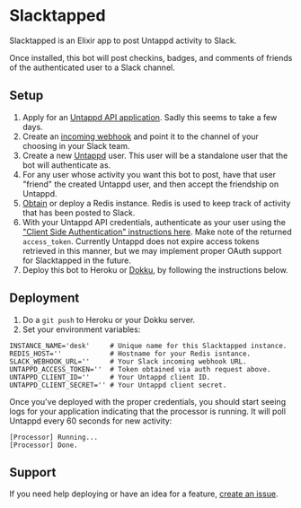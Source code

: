 # Slacktapped

Slacktapped is an Elixir app to post Untappd activity to Slack.

Once installed, this bot will post checkins, badges, and comments of
friends of the authenticated user to a Slack channel.

## Setup

1. Apply for an <a href="https://untappd.com/api/">Untappd API application</a>.
   Sadly this seems to take a few days.
2. Create an <a href="https://api.slack.com/incoming-webhooks">incoming webhook</a>
   and point it to the channel of your choosing in your Slack team.
3. Create a new <a href="https://untappd.com/">Untappd</a> user. This user
   will be a standalone user that the bot will authenticate as.
4. For any user whose activity you want this bot to post, have that user "friend"
   the created Untappd user, and then accept the friendship on Untappd.
5. <a href="https://redislabs.com/redis-cloud">Obtain</a> or deploy a Redis instance.
   Redis is used to keep track of activity that has been posted to Slack.
6. With your Untappd API credentials, authenticate as your user using the
   <a href="https://untappd.com/api/docs#authentication">"Client Side Authentication" instructions here</a>.
   Make note of the returned `access_token`. Currently Untappd does not expire
   access tokens retrieved in this manner, but we may implement proper OAuth
   support for Slacktapped in the future.
7. Deploy this bot to Heroku or <a href="http://dokku.viewdocs.io/dokku/">Dokku</a>,
   by following the instructions below.

## Deployment

1. Do a `git push` to Heroku or your Dokku server.
2. Set your environment variables:

```
INSTANCE_NAME='desk'     # Unique name for this Slacktapped instance.
REDIS_HOST=''            # Hostname for your Redis isntance.
SLACK_WEBHOOK_URL=''     # Your Slack incoming webhook URL.
UNTAPPD_ACCESS_TOKEN=''  # Token obtained via auth request above.
UNTAPPD_CLIENT_ID=''     # Your Untappd client ID.
UNTAPPD_CLIENT_SECRET='' # Your Untappd client secret.
```

Once you've deployed with the proper credentials, you should start seeing logs
for your application indicating that the processor is running. It will poll
Untappd every 60 seconds for new activity:

```
[Processor] Running...
[Processor] Done.
```

## Support

If you need help deploying or have an idea for a feature,
<a href="https://github.com/nicksergeant/slacktapped/issues/new">create an issue</a>.
